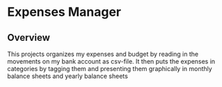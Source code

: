 # Expenses Manager

## Overview

This projects organizes my expenses and budget by reading in the movements on
my bank account as csv-file. It then puts the expenses in categories by tagging
them and presenting them graphically in monthly balance sheets and yearly 
balance sheets 
